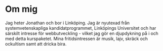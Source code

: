 Om mig
=======================

Jag heter Jonathan och bor i Linköping. Jag är nyutexad från systemvetenskapliga kandidatprogrammet, Linköpings Universitet och har särskilt intresse för webbutveckling - vilket jag gör en djupdykning på i och med detta kurspaketet. Mina fritidsintressen är musik, lajv, skräck och ockultism samt att dricka bira.
